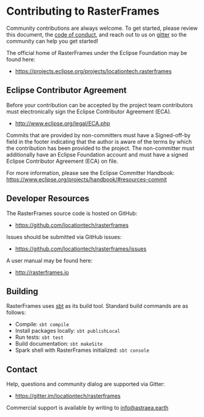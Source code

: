 # Contributing to RasterFrames

Community contributions are always welcome. To get started, please review this document, 
the [code of conduct](https://github.com/locationtech/rasterframes/blob/develop/CODE_OF_CONDUCT.md), and reach out to 
us on [gitter](https://gitter.im/locationtech/rasterframes) so the community can help you get started!

The official home of RasterFrames under the Eclipse Foundation may be found here:

 * https://projects.eclipse.org/projects/locationtech.rasterframes
 
## Eclipse Contributor Agreement

Before your contribution can be accepted by the project team contributors must
electronically sign the Eclipse Contributor Agreement (ECA).

 * http://www.eclipse.org/legal/ECA.php

Commits that are provided by non-committers must have a Signed-off-by field in
the footer indicating that the author is aware of the terms by which the
contribution has been provided to the project. The non-committer must
additionally have an Eclipse Foundation account and must have a signed Eclipse
Contributor Agreement (ECA) on file.

For more information, please see the Eclipse Committer Handbook:
https://www.eclipse.org/projects/handbook/#resources-commit

## Developer Resources

The RasterFrames source code is hosted on GitHub:

 * https://github.com/locationtech/rasterframes
 
Issues should be submitted via GitHub issues:

 * https://github.com/locationtech/rasterframes/issues
 
A user manual may be found here:
 
 * http://rasterframes.io
 
## Building

RasterFrames uses [sbt](https://www.scala-sbt.org/) as its build tool. Standard build
commands are as follows:

* Compile: `sbt compile`
* Install packages locally: `sbt publishLocal`
* Run tests: `sbt test`
* Build documentation: `sbt makeSite`
* Spark shell with RasterFrames initialized: `sbt console`

## Contact

Help, questions and community dialog are supported via Gitter:

 * https://gitter.im/locationtech/rasterframes

Commercial support is available by writing to info@astraea.earth
